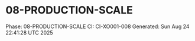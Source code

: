 # 08-PRODUCTION-SCALE
Phase: 08-PRODUCTION-SCALE
CI: CI-XO001-008
Generated: Sun Aug 24 22:41:28 UTC 2025

